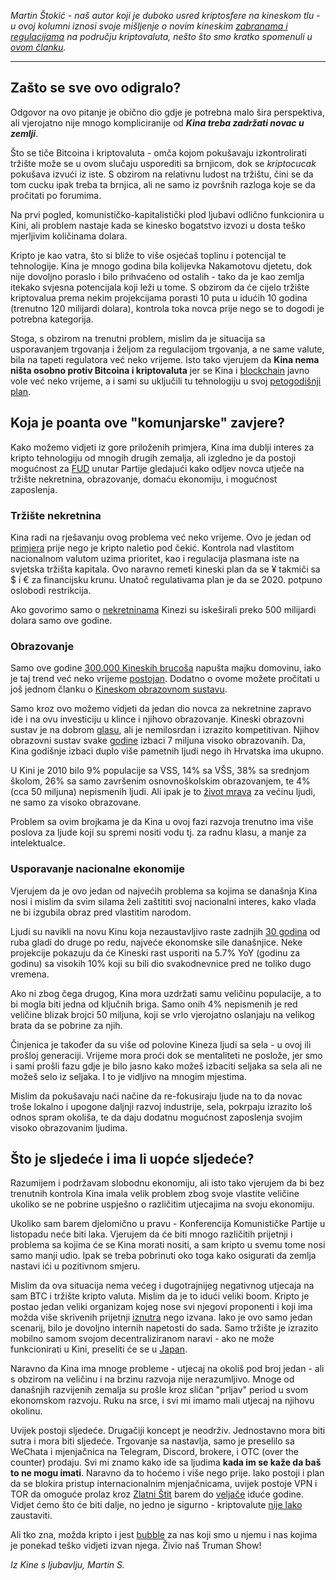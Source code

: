 _Martin Štokić - naš autor koji je duboko usred kriptosfere na kineskom tlu - u ovoj kolumni iznosi svoje mišljenje o novim kineskim [zabranama i regulacijama][china] na području kriptovaluta, nešto što smo kratko spomenuli u [ovom članku][fud]._

---

## Zašto se sve ovo odigralo?

Odgovor na ovo pitanje je obično dio gdje je potrebna malo šira perspektiva, ali vjerojatno nije mnogo kompliciranije od ***Kina treba zadržati novac u zemlji***.

Što se tiče Bitcoina i kriptovaluta - omča kojom pokušavaju izkontrolirati tržište može se u ovom slučaju usporediti sa brnjicom, dok se _kriptocucak_ pokušava izvući iz iste. S obzirom na relativnu ludost na tržištu, čini se da tom cucku ipak treba ta brnjica, ali ne samo iz površnih razloga koje se da pročitati po forumima.

Na prvi pogled, komunističko-kapitalistički plod ljubavi odlično funkcionira u Kini, ali problem nastaje kada se kinesko bogatstvo izvozi u dosta teško mjerljivim količinama dolara. 

Kripto je kao vatra, što si bliže to više osjećaš toplinu i potencijal te tehnologije. Kina je mnogo godina bila kolijevka Nakamotovu djetetu, dok nije dovoljno poraslo i bilo prihvaćeno od ostalih - tako da je kao zemlja itekako svjesna potencijala koji leži u tome. S obzirom da će cijelo tržište kriptovalua prema nekim projekcijama porasti 10 puta u idućih 10 godina (trenutno 120 milijardi dolara), kontrola toka novca prije nego se to dogodi je potrebna kategorija.

Stoga, s obzirom na trenutni problem, mislim da je situacija sa usporavanjem trgovanja i željom za regulacijom trgovanja, a ne same valute, bila na tapeti regulatora već neko vrijeme. Isto tako vjerujem da **Kina nema ništa osobno protiv Bitcoina i kriptovaluta** jer se Kina i [blockchain][bc] javno vole već neko vrijeme, a i sami su uključili tu tehnologiju u svoj [petogodišnji](https://www.cryptocoinsnews.com/china-support-blockchain-development-new-five-year-plan) [plan](https://www.coindesk.com/chinas-central-bank-vows-push-blockchain-five-year-plan/).  

## Koja je poanta ove "komunjarske" zavjere?

Kako možemo vidjeti iz gore priloženih primjera, Kina ima dublji interes za kripto tehnologiju od mnogih drugih zemalja, ali izgledno je da postoji mogućnost za [FUD][fud] unutar Partije gledajući kako odljev novca utječe na tržište nekretnina, obrazovanje, domaću ekonomiju, i mogućnost zaposlenja.

### Tržište nekretnina

Kina radi na rješavanju ovog problema već neko vrijeme. Ovo je jedan od [primjera](https://www.nytimes.com/2016/11/29/business/economy/china-tightens-controls-on-overseas-use-of-its-currency.html?mcubz=1) prije nego je kripto naletio pod čekić. Kontrola nad vlastitom nacionalnom valutom uzima prioritet, kao i regulacija plasmana iste na svjetska tržišta kapitala. Ovo naravno remeti kineski plan da se ¥ takmiči sa $ i € za financijsku krunu. Unatoč regulativama plan je da se 2020. potpuno oslobodi restrikcija.

Ako govorimo samo o [nekretninama](https://www.bloomberg.com/news/features/2015-11-02/china-s-money-exodus) Kinezi su iskeširali preko 500 milijardi dolara samo ove godine. 

### Obrazovanje

Samo ove godine [300.000 Kineskih brucoša](http://time.com/4569564/international-us-students/) napušta majku domovinu, iako je taj trend već neko vrijeme [postojan](http://graphics.wsj.com/international-students/). Dodatno o ovome možete pročitati u još jednom članku o [Kineskom obrazovnom sustavu](http://wenr.wes.org/2016/03/education-in-china-2).

Samo kroz ovo možemo vidjeti da jedan dio novca za nekretnine zapravo ide i na ovu investiciju u klince i njihovo obrazovanje. Kineski obrazovni sustav je na dobrom [glasu](https://www.internations.org/china-expats/guide/17854-family-children-education/the-chinese-education-system-17856), ali je nemilosrdan i izrazito kompetitivan. Njihov obrazovni sustav svake [godine](https://en.wikipedia.org/wiki/Sixth_National_Population_Census_of_the_People%27s_Republic_of_China#Educational_attainment) izbaci 7 miljuna visoko obrazovanih. Da, Kina godišnje izbaci duplo više pametnih ljudi nego ih Hrvatska ima ukupno.

U Kini je 2010 bilo 9% populacije sa VSS, 14% sa VŠS, 38% sa srednjom školom, 26% sa samo završenim osnovnoškolskim obrazovanjem, te 4% (cca 50 miljuna) nepismenih ljudi. Ali ipak je to [život mrava](https://blogs.wsj.com/chinarealtime/2009/11/05/chinas-graduates-an-ants-life/) za većinu ljudi, ne samo za visoko obrazovane. 

Problem sa ovim brojkama je da Kina u ovoj fazi razvoja trenutno ima više poslova za ljude koji su spremi nositi vodu tj. za radnu klasu, a manje za intelektualce. 

### Usporavanje nacionalne ekonomije

Vjerujem da je ovo jedan od najvećih problema sa kojima se današnja Kina nosi i mislim da svim silama želi zaštititi svoj nacionalni interes, kako vlada ne bi izgubila obraz pred vlastitim narodom. 

Ljudi su navikli na novu Kinu koja nezaustavljivo raste zadnjih [30 godina](http://www.investopedia.com/articles/investing/022415/worlds-top-10-economies.asp) od ruba gladi do druge po redu, najveće ekonomske sile današnjice. Neke projekcije pokazuju da će Kineski rast usporiti na 5.7% YoY (godinu za godinu) sa visokih 10% koji su bili dio svakodnevnice pred ne toliko dugo vremena.

Ako ni zbog čega drugog, Kina mora uzdržati samu veličinu populacije, a to bi mogla biti jedna od ključnih briga. Samo onih 4% nepismenih je red veličine blizak brojci 50 miljuna, koji se vrlo vjerojatno oslanjaju na velikog brata da se pobrine za njih.
 
Činjenica je također da su više od polovine Kineza ljudi sa sela - u ovoj ili prošloj generaciji. Vrijeme mora proći dok se mentaliteti ne poslože, jer smo i sami prošli fazu gdje je bilo jasno kako možeš izbaciti seljaka sa sela ali ne možeš selo iz seljaka. I to je vidljivo na mnogim mjestima.

Mislim da pokušavaju naći načine da re-fokusiraju ljude na to da novac troše lokalno i upogone daljnji razvoj industrije, sela, pokrpaju izrazito loš odnos spram okoliša, te da daju dodatnu mogućnost zaposlenja svojim visoko obrazovanim ljudima. 

## Što je sljedeće i ima li uopće sljedeće? 

Razumijem i podržavam slobodnu ekonomiju, ali isto tako vjerujem da bi bez trenutnih kontrola Kina imala velik problem zbog svoje vlastite veličine ukoliko se ne pobrine uspješno o različitim utjecajima na svoju ekonomiju.

Ukoliko sam barem djelomično u pravu - Konferencija Komunističke Partije u listopadu neće biti laka. Vjerujem da će biti mnogo različitih prijetnji i problema sa kojima će se Kina morati nositi, a sam kripto u svemu tome nosi samo manji udio. Ipak se treba pobrinuti oko toga kako osigurati da zemlja nastavi ići u pozitivnom smjeru.

Mislim da ova situacija nema većeg i dugotrajnijeg negativnog utjecaja na sam BTC i tržište kripto valuta. Mislim da je to idući veliki boom. Kripto je postao jedan veliki organizam kojeg nose svi njegovi proponenti i koji ima možda više skrivenih prijetnji [iznutra](https://cointelegraph.com/news/opinion-collapse-of-bitcoins-new-york-agreement-would-have-long-term-consequences) nego izvana. Iako je ovo samo jedan scenarij, bilo je dovoljno internih napetosti do sada. Samo tržište je izrazito mobilno samom svojom decentraliziranom naravi - ako ne može funkcionirati u Kini, preseliti će se u [Japan](https://cointelegraph.com/news/japan-becomes-largest-bitcoin-market-as-traders-leave-china).

Naravno da Kina ima mnoge probleme - utjecaj na okoliš pod broj jedan - ali s obzirom na veličinu i na brzinu razvoja nije nerazumljivo. Mnoge od današnjih razvijenih zemalja su prošle kroz sličan "prljav" period u svom ekonomskom razvoju. Ruku na srce, i svi mi imamo mali utjecaj na njihovu okolinu.

Uvijek postoji sljedeće. Drugačiji koncept je neodrživ. Jednostavno mora biti sutra i mora biti sljedeće. Trgovanje sa nastavlja, samo je preselilo sa WeChata i mjenjačnica na Telegram, Discord, brokere, i OTC (over the counter) prodaju. Svi mi znamo kako ide sa ljudima **kada im se kaže da baš to ne mogu imati**. Naravno da to hoćemo i više nego prije. Iako postoji i plan da se blokira pristup internacionalnim mjenjačnicama, uvijek postoje VPN i TOR da omoguće prolaz kroz [Zlatni Štit](https://en.wikipedia.org/wiki/Golden_Shield_Project) barem do [veljače](https://www.theguardian.com/world/2017/jul/11/china-moves-to-block-internet-vpns-from-2018) iduće godine. Vidjet ćemo što će biti dalje, no jedno je sigurno - kriptovalute [nije lako][unstoppable] zaustaviti.

Ali tko zna, možda kripto i jest [bubble][fud] za nas koji smo u njemu i nas kojima je ponekad teško vidjeti izvan njega. Živio naš Truman Show!

_Iz Kine s ljubavlju, Martin S._

[china]: https://cointelegraph.com/news/china-will-heavily-crack-down-on-all-bitcoin-trades
[fud]: https://bitfalls.com/hr/2017/09/06/bitcoin-bubble/
[bc]: https://bitfalls.com/hr/2017/08/20/blockchain-explained-blockchain-works/
[unstoppable]: https://bitfalls.com/hr/2017/08/21/is-bitcoin-unstoppable/